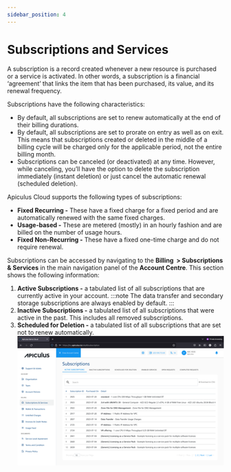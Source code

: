 ```yaml
---
sidebar_position: 4
---
```

# Subscriptions and Services

A subscription is a record created whenever a new resource is purchased or a service is activated. In other words, a subscription is a financial ‘agreement’ that links the item that has been purchased, its value, and its renewal frequency.

Subscriptions have the following characteristics:

- By default, all subscriptions are set to renew automatically at the end of their billing durations.
- By default, all subscriptions are set to prorate on entry as well as on exit. This means that subscriptions created or deleted in the middle of a billing cycle will be charged only for the applicable period, not the entire billing month.
- Subscriptions can be canceled (or deactivated) at any time. However, while canceling, you’ll have the option to delete the subscription immediately (instant deletion) or just cancel the automatic renewal (scheduled deletion).

Apiculus Cloud supports the following types of subscriptions:

- **Fixed Recurring -** These have a fixed charge for a fixed period and are automatically renewed with the same fixed charges.
- **Usage-based -** These are metered (mostly) in an hourly fashion and are billed on the number of usage hours.
- **Fixed Non-Recurring -** These have a fixed one-time charge and do not require renewal.

Subscriptions can be accessed by navigating to the **Billing  > Subscriptions & Services** in the main navigation panel of the **Account Centre**. This section shows the following information:

1. **Active Subscriptions -** a tabulated list of all subscriptions that are currently active in your account.
   :::note
   The data transfer and secondary storage subscriptions are always enabled by default.
   :::
2. **Inactive Subscriptions -** a tabulated list of all subscriptions that were active in the past. This includes all removed subscriptions.
3. **Scheduled for Deletion -** a tabulated list of all subscriptions that are set not to renew automatically.
	![Subscriptions and Services](img/SubscriptionsandServices.png)





